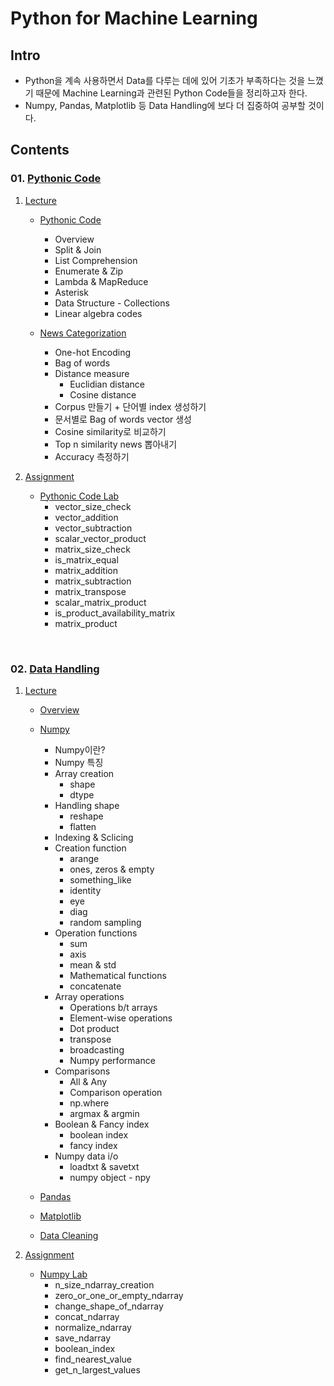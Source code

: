 # Python for Machine Learning

## Intro

- Python을 계속 사용하면서 Data를 다루는 데에 있어 기초가 부족하다는 것을 느꼈기 때문에 Machine Learning과 관련된 Python Code들을 정리하고자 한다.
- Numpy, Pandas, Matplotlib 등 Data Handling에 보다 더 집중하여 공부할 것이다.

## Contents

### 01. [Pythonic Code](https://github.com/dongminleeai/Python-for-ML/tree/master/01.%20Pythonic%20Code)

1. [Lecture](https://github.com/dongminleeai/Python-for-ML/tree/master/01.%20Pythonic%20Code/Lecture)

    - [Pythonic Code](https://github.com/dongminleeai/Python-for-ML/blob/master/01.%20Pythonic%20Code/Lecture/01-1.%20Pythonic%20Code.ipynb)
        - Overview
        - Split & Join
        - List Comprehension
        - Enumerate & Zip
        - Lambda & MapReduce
        - Asterisk
        - Data Structure - Collections
        - Linear algebra codes

    - [News Categorization](https://github.com/dongminleeai/Python-for-ML/blob/master/01.%20Pythonic%20Code/Lecture/01-2.%20News%20Categorization.ipynb)
        - One-hot Encoding
        - Bag of words
        - Distance measure
            - Euclidian distance
            - Cosine distance
        - Corpus 만들기 + 단어별 index 생성하기
        - 문서별로 Bag of words vector 생성
        - Cosine similarity로 비교하기
        - Top n similarity news 뽑아내기
        - Accuracy 측정하기

2. [Assignment](https://github.com/dongminleeai/Python-for-ML/tree/master/01.%20Pythonic%20Code/Assignment/1.%20Pythonic%20Code%20Lab)

    - [Pythonic Code Lab](https://github.com/dongminleeai/Python-for-ML/tree/master/01.%20Pythonic%20Code/Assignment/1.%20Pythonic%20Code%20Lab)
        - vector_size_check
        - vector_addition
        - vector_subtraction
        - scalar_vector_product
        - matrix_size_check
        - is_matrix_equal
        - matrix_addition
        - matrix_subtraction
        - matrix_transpose
        - scalar_matrix_product
        - is_product_availability_matrix
        - matrix_product

<br>

### 02. [Data Handling](https://github.com/dongminleeai/Python-for-ML/tree/master/02.%20Data%20Handling)

1. [Lecture](https://github.com/dongminleeai/Python-for-ML/tree/master/02.%20Data%20Handling/Lecture)

    - [Overview](https://github.com/dongminleeai/Python-for-ML/blob/master/02.%20Data%20Handling/Lecture/02-1.%20Overview.ipynb)

    - [Numpy](https://github.com/dongminleeai/Python-for-ML/blob/master/02.%20Data%20Handling/Lecture/02-2.%20Numpy.ipynb)
        - Numpy이란?
        - Numpy 특징
        - Array creation
            - shape
            - dtype
        - Handling shape
            - reshape
            - flatten
        - Indexing & Sclicing
        - Creation function
            - arange
            - ones, zeros & empty
            - something_like
            - identity
            - eye
            - diag
            - random sampling
        - Operation functions
            - sum
            - axis
            - mean & std
            - Mathematical functions
            - concatenate
        - Array operations
            - Operations b/t arrays
            - Element-wise operations
            - Dot product
            - transpose
            - broadcasting
            - Numpy performance
        - Comparisons
            - All & Any
            - Comparison operation
            - np.where
            - argmax & argmin
        - Boolean & Fancy index
            - boolean index
            - fancy index
        - Numpy data i/o
            - loadtxt & savetxt
            - numpy object - npy

    - [Pandas](https://github.com/dongminleeai/Python-for-ML/blob/master/02.%20Data%20Handling/Lecture/02-3.%20Pandas.ipynb)

    - [Matplotlib]()

    - [Data Cleaning]()

2. [Assignment](https://github.com/dongminleeai/Python-for-ML/tree/master/02.%20Data%20Handling/Assignment)

    - [Numpy Lab](https://github.com/dongminleeai/Python-for-ML/tree/master/02.%20Data%20Handling/Assignment/1.%20Numpy%20Lab)
        - n_size_ndarray_creation
        - zero_or_one_or_empty_ndarray
        - change_shape_of_ndarray
        - concat_ndarray
        - normalize_ndarray
        - save_ndarray
        - boolean_index
        - find_nearest_value
        - get_n_largest_values